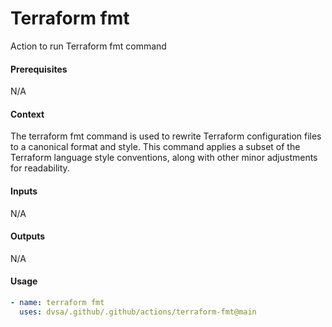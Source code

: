 # Terraform fmt
Action to run Terraform fmt command

####  Prerequisites
N/A

####  Context
The terraform fmt command is used to rewrite Terraform configuration files to a canonical format and style. This command applies a subset of the Terraform language style conventions, along with other minor adjustments for readability.

####  Inputs
N/A

####  Outputs
N/A

####  Usage     
```yaml
- name: terraform fmt
  uses: dvsa/.github/.github/actions/terraform-fmt@main
```